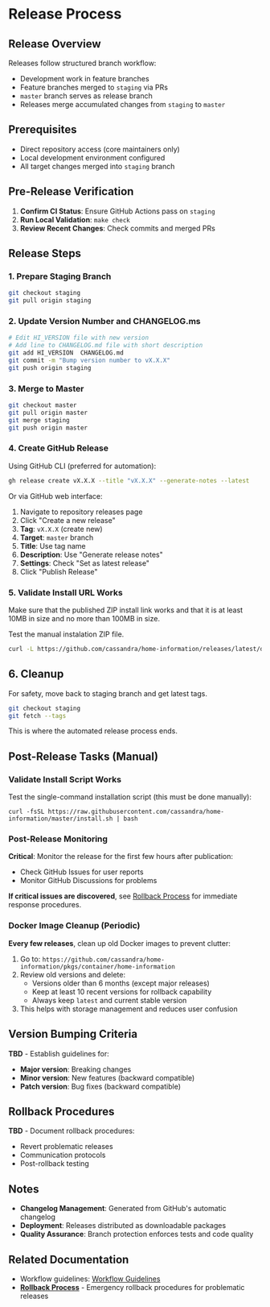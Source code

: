 # Release Process

## Release Overview

Releases follow structured branch workflow:
- Development work in feature branches
- Feature branches merged to `staging` via PRs
- `master` branch serves as release branch
- Releases merge accumulated changes from `staging` to `master`

## Prerequisites

- Direct repository access (core maintainers only)
- Local development environment configured
- All target changes merged into `staging` branch

## Pre-Release Verification

1. **Confirm CI Status**: Ensure GitHub Actions pass on `staging`
2. **Run Local Validation**: `make check`
3. **Review Recent Changes**: Check commits and merged PRs

## Release Steps

### 1. Prepare Staging Branch

```bash
git checkout staging
git pull origin staging
```

### 2. Update Version Number and CHANGELOG.ms

```bash
# Edit HI_VERSION file with new version
# Add line to CHANGELOG.md file with short description
git add HI_VERSION  CHANGELOG.md
git commit -m "Bump version number to vX.X.X"
git push origin staging
```

### 3. Merge to Master

```bash
git checkout master
git pull origin master
git merge staging
git push origin master
```

### 4. Create GitHub Release

Using GitHub CLI (preferred for automation):

```bash
gh release create vX.X.X --title "vX.X.X" --generate-notes --latest
```

Or via GitHub web interface:
1. Navigate to repository releases page
2. Click "Create a new release"
3. **Tag**: `vX.X.X` (create new)
4. **Target**: `master` branch
5. **Title**: Use tag name
6. **Description**: Use "Generate release notes"
7. **Settings**: Check "Set as latest release"
8. Click "Publish Release"

### 5. Validate Install URL Works

Make sure that the published ZIP install link works and that it is at least 10MB in size and no more than 100MB in size.

Test the manual instalation ZIP file.
```bash
curl -L https://github.com/cassandra/home-information/releases/latest/download/home-information.zip -o home-information.zip
```

## 6. Cleanup

For safety, move back to staging branch and get latest tags.
```bash
git checkout staging
git fetch --tags
```

This is where the automated release process ends.

## Post-Release Tasks (Manual)

### Validate Install Script Works

Test the single-command installation script (this must be done manually):
```
curl -fsSL https://raw.githubusercontent.com/cassandra/home-information/master/install.sh | bash
```

### Post-Release Monitoring

**Critical**: Monitor the release for the first few hours after publication:
- Check GitHub Issues for user reports
- Monitor GitHub Discussions for problems

**If critical issues are discovered**, see [Rollback Process](rollback-process.md) for immediate response procedures.

### Docker Image Cleanup (Periodic)

**Every few releases**, clean up old Docker images to prevent clutter:
1. Go to: `https://github.com/cassandra/home-information/pkgs/container/home-information`
2. Review old versions and delete:
   - Versions older than 6 months (except major releases)
   - Keep at least 10 recent versions for rollback capability
   - Always keep `latest` and current stable version
3. This helps with storage management and reduces user confusion

## Version Bumping Criteria

**TBD** - Establish guidelines for:
- **Major version**: Breaking changes
- **Minor version**: New features (backward compatible)
- **Patch version**: Bug fixes (backward compatible)

## Rollback Procedures

**TBD** - Document rollback procedures:
- Revert problematic releases
- Communication protocols
- Post-rollback testing

## Notes

- **Changelog Management**: Generated from GitHub's automatic changelog
- **Deployment**: Releases distributed as downloadable packages
- **Quality Assurance**: Branch protection enforces tests and code quality

## Related Documentation
- Workflow guidelines: [Workflow Guidelines](workflow-guidelines.md)
- **[Rollback Process](rollback-process.md)** - Emergency rollback procedures for problematic releases
